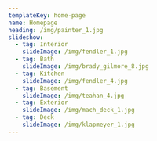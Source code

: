 ```yaml
---
templateKey: home-page
name: Homepage
heading: /img/painter_1.jpg
slideshow:
  - tag: Interior
    slideImage: /img/fendler_1.jpg 
  - tag: Bath
    slideImage: /img/brady_gilmore_8.jpg 
  - tag: Kitchen
    slideImage: /img/fendler_4.jpg
  - tag: Basement
    slideImage: /img/teahan_4.jpg
  - tag: Exterior
    slideImage: /img/mach_deck_1.jpg 
  - tag: Deck
    slideImage: /img/klapmeyer_1.jpg
---
```


